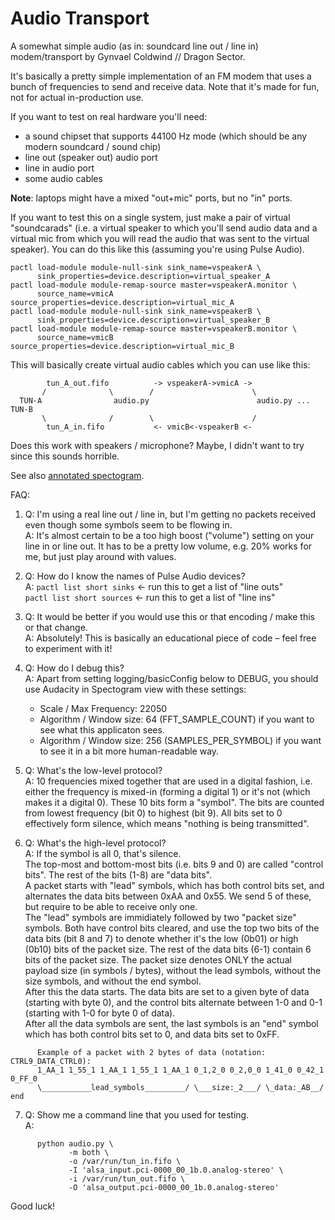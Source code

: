 # Audio Transport
A somewhat simple audio (as in: soundcard line out / line in) modem/transport
by Gynvael Coldwind // Dragon Sector.

It's basically a pretty simple implementation of an FM modem that uses a bunch
of frequencies to send and receive data. Note that it's made for fun, not for
actual in-production use.

If you want to test on real hardware you'll need:

* a sound chipset that supports 44100 Hz mode (which should be any modern soundcard / sound chip)
* line out (speaker out) audio port
* line in audio port
* some audio cables

**Note**: laptops might have a mixed "out+mic" ports, but no "in" ports.

If you want to test this on a single system, just make a pair of virtual
"soundcarads" (i.e. a virtual speaker to which you'll send audio data and
a virtual mic from which you will read the audio that was sent to the virtual
speaker). You can do this like this (assuming you're using Pulse Audio).

```
pactl load-module module-null-sink sink_name=vspeakerA \
      sink_properties=device.description=virtual_speaker_A
pactl load-module module-remap-source master=vspeakerA.monitor \
      source_name=vmicA source_properties=device.description=virtual_mic_A
pactl load-module module-null-sink sink_name=vspeakerB \
      sink_properties=device.description=virtual_speaker_B
pactl load-module module-remap-source master=vspeakerB.monitor \
      source_name=vmicB source_properties=device.description=virtual_mic_B
```

This will basically create virtual audio cables which you can use like this:

```
        tun_A_out.fifo          -> vspeakerA->vmicA ->
       /              \        /                      \
  TUN-A                audio.py                        audio.py ... TUN-B
       \              /        \                      /
        tun_A_in.fifo           <- vmicB<-vspeakerB <-
```

Does this work with speakers / microphone? Maybe, I didn't want to try since
this sounds horrible.

See also [annotated spectogram](ping_modulated_audio_spectogram_zommed_256_annot.png).

FAQ:

1. Q: I'm using a real line out / line in, but I'm getting no packets received
      even though some symbols seem to be flowing in.<br>
   A: It's almost certain to be a too high boost ("volume") setting on your
      line in or line out. It has to be a pretty low volume, e.g. 20% works
      for me, but just play around with values.

2. Q: How do I know the names of Pulse Audio devices?<br>
   A: `pactl list short sinks` ← run this to get a list of "line outs"<br>
      `pactl list short sources` ← run this to get a list of "line ins"

3. Q: It would be better if you would use this or that encoding / make this or
      that change.<br>
   A: Absolutely! This is basically an educational piece of code – feel free
      to experiment with it!

4. Q: How do I debug this?<br>
   A: Apart from setting logging/basicConfig below to DEBUG, you should use
      Audacity in Spectogram view with these settings:
      - Scale / Max Frequency: 22050
      - Algorithm / Window size: 64 (FFT_SAMPLE_COUNT) if you want to see what
                                 this applicaton sees.
      - Algorithm / Window size: 256 (SAMPLES_PER_SYMBOL) if you want to see
                                 it in a bit more human-readable way.

5. Q: What's the low-level protocol?<br>
   A: 10 frequencies mixed together that are used in a digital fashion, i.e.
      either the frequency is mixed-in (forming a digital 1) or it's not
      (which makes it a digital 0). These 10 bits form a "symbol". The bits
      are counted from lowest frequency (bit 0) to highest (bit 9).
      All bits set to 0 effectively form silence, which means "nothing is
      being transmitted".

6. Q: What's the high-level protocol?<br>
   A: If the symbol is all 0, that's silence.<br>
      The top-most and bottom-most bits (i.e. bits 9 and 0) are called
      "control bits". The rest of the bits (1-8) are "data bits".<br>
      A packet starts with "lead" symbols, which has both control bits set,
      and alternates the data bits between 0xAA and 0x55. We send 5 of these,
      but require to be able to receive only one.<br>
      The "lead" symbols are immidiately followed by two "packet size"
      symbols. Both have control bits cleared, and use the top two bits of the
      data bits (bit 8 and 7) to denote whether it's the low (0b01) or high
      (0b10) bits of the packet size. The rest of the data bits (6-1) contain
      6 bits of the packet size. The packet size denotes ONLY the actual
      payload size (in symbols / bytes), without the lead symbols, without the
      size symbols, and without the end symbol.<br>
      After this the data starts. The data bits are set to a given byte of
      data (starting with byte 0), and the control bits alternate between
      1-0 and 0-1 (starting with 1-0 for byte 0 of data).<br>
      After all the data symbols are sent, the last symbols is an "end" symbol
      which has both control bits set to 0, and data bits set to 0xFF.

```
      Example of a packet with 2 bytes of data (notation: CTRL9_DATA_CTRL0):
      1_AA_1 1_55_1 1_AA_1 1_55_1 1_AA_1 0_1,2_0 0_2,0_0 1_41_0 0_42_1 0_FF_0
      \___________lead_symbols_________/ \___size:_2___/ \_data:_AB__/  end
```

7. Q: Show me a command line that you used for testing.<br>
   A: 
```
      python audio.py \
             -m both \
             -o /var/run/tun_in.fifo \
             -I 'alsa_input.pci-0000_00_1b.0.analog-stereo' \
             -i /var/run/tun_out.fifo \
             -O 'alsa_output.pci-0000_00_1b.0.analog-stereo'
```


Good luck!
